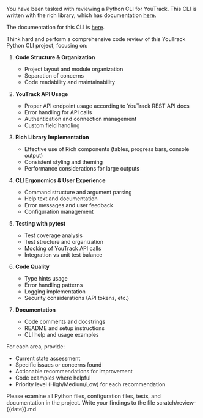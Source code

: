 You have been tasked with reviewing a Python CLI for YouTrack. This CLI is written with the rich library, which has documentation [here](https://rich.readthedocs.io/en/stable/introduction.html).

The documentation for this CLI is [here](https://yt-cli.readthedocs.io/en/latest/).

Think hard and perform a comprehensive code review of this YouTrack Python CLI project, focusing on:

1. **Code Structure & Organization**
   - Project layout and module organization
   - Separation of concerns
   - Code readability and maintainability

2. **YouTrack API Usage**
   - Proper API endpoint usage according to YouTrack REST API docs
   - Error handling for API calls
   - Authentication and connection management
   - Custom field handling

3. **Rich Library Implementation**
   - Effective use of Rich components (tables, progress bars, console output)
   - Consistent styling and theming
   - Performance considerations for large outputs

4. **CLI Ergonomics & User Experience**
   - Command structure and argument parsing
   - Help text and documentation
   - Error messages and user feedback
   - Configuration management

5. **Testing with pytest**
   - Test coverage analysis
   - Test structure and organization
   - Mocking of YouTrack API calls
   - Integration vs unit test balance

6. **Code Quality**
   - Type hints usage
   - Error handling patterns
   - Logging implementation
   - Security considerations (API tokens, etc.)

7. **Documentation**
   - Code comments and docstrings
   - README and setup instructions
   - CLI help and usage examples

For each area, provide:
- Current state assessment
- Specific issues or concerns found
- Actionable recommendations for improvement
- Code examples where helpful
- Priority level (High/Medium/Low) for each recommendation

Please examine all Python files, configuration files, tests, and documentation in the project. Write your findings to the file scratch/review-{{date}}.md

